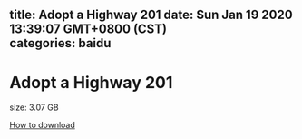 
title: Adopt a Highway 201
date: Sun Jan 19 2020 13:39:07 GMT+0800 (CST)    
categories: baidu
---

# Adopt a Highway 201
size: 3.07 GB
 
 

[How to download](https://bpcam.bemobtrk.com/go/2ceec3aa-1ca2-46d6-b9ff-aaa5c184517c?jno=4935)